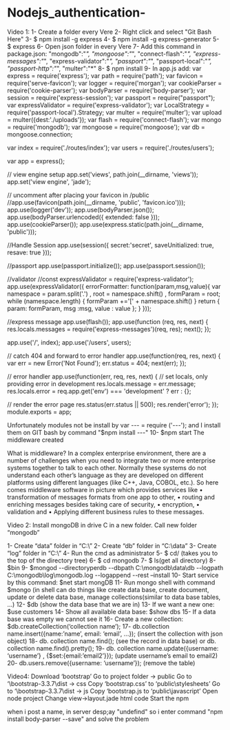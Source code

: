 # Nodejs_authentication-


Video 1:
1- Create a folder every Vere
2- Right click and select "Git Bash Here"
3- $ npm install -g express
4- $ npm install -g express-generator
5- $ express
6- Open json folder in every Vere
7- Add this command in package.json:
	"mongodb":"*",
	"mongoose":"*",
	"connect-flash":"*",
	"express-messages":"*",
	"express-validator":"*",
	"passport":"*",
	"passport-local":"*",
	"passport-http":"*",
	"multer":"*"
8- $ npm install
9- In app.js add:
var express = require('express');
var path = require('path');
var favicon = require('serve-favicon');
var logger = require('morgan');
var cookieParser = require('cookie-parser');
var bodyParser = require('body-parser');
var session = require('express-session');
var passport = require("passport");
var expressValidator = require('express-validator');
var LocalStrategy = require('passport-local').Strategy;
var multer = require('multer');
var upload = multer({dest:'./uploads'});
var flash = require('connect-flash');
var mongo = require('mongodb');
var mongoose = require('mongoose');
var db = mongoose.connection;

var index = require('./routes/index');
var users = require('./routes/users');

var app = express();

// view engine setup
app.set('views', path.join(__dirname, 'views'));
app.set('view engine', 'jade');

// uncomment after placing your favicon in /public
//app.use(favicon(path.join(__dirname, 'public', 'favicon.ico')));
app.use(logger('dev'));
app.use(bodyParser.json());
app.use(bodyParser.urlencoded({ extended: false }));
app.use(cookieParser());
app.use(express.static(path.join(__dirname, 'public')));

//Handle Session
app.use(session({
	secret:'secret',
	saveUnitialized: true,
	resave: true
}));

//passport
app.use(passport.initialize());
app.use(passport.session());

//validator
//const expressValidator = require('express-validator');
app.use(expressValidator({
  errorFormatter: function(param,msg,value){
    var namespace = param.split('.')
    , root = namespace.shift()
    , formParam = root;
    while (namespace.length) {
        formParam +='[' + namespace.shift()
    }
    return {
      param: formParam,
      msg :msg,
      value : value
    };
  }
}));

//express message
app.use(flash());
app.use(function (req, res, next) {
  res.locals.messages = require('express-messages')(req, res);
  next();
});

app.use('/', index);
app.use('/users', users);

// catch 404 and forward to error handler
app.use(function(req, res, next) {
  var err = new Error('Not Found');
  err.status = 404;
  next(err);
});

// error handler
app.use(function(err, req, res, next) {
  // set locals, only providing error in development
  res.locals.message = err.message;
  res.locals.error = req.app.get('env') === 'development' ? err : {};

  // render the error page
  res.status(err.status || 500);
  res.render('error');
});
module.exports = app;

Unfortunately modules not be install by var --- = require ('---'); and I install them on GIT bash by command 
"$npm install ---"
10- $npm start 
	The middleware created 

 


What is middleware? In a complex enterprise environment, there are a number of challenges when you need to integrate two or more enterprise systems together to talk to each other. Normally these systems do not understand each other’s language as they are developed on different platforms using different languages (like C++, Java, COBOL, etc.).
So here comes middleware software in picture which provides services like
•	transformation of messages formats from one app to other,
•	routing and enriching messages besides taking care of security,
•	encryption,
•	validation and
•	Applying different business rules to these messages.

Video 2:
Install mongoDB in drive C in a new folder. Call new folder “mongodb”

1-	Create   “data” folder in “C:\”
2-	Create “db” folder in “C:\data”
3-	Create “log” folder in “C:\”
4-	Run the cmd as administrator
5-	$ cd/     (takes you to the top of the directory tree)
6-	$ cd mongodb
7-	$ ls(get all directory)
8-	$bin
9-	$mongod --directoryperdb --dbpath C:\mongodb\data\db --logpath C:\mongodb\log\mongodb.log --logappend --rest –install
10-	Start service by this command: $net start mongDB
11-	Run mongo shell with command $mongo (in shell can do things like create data base, create document, update or delete data base, manage collections(similar to data base tables, …)
12-	$db (show the data base that we are in)
13-	If we want a new one: $use customers
14-	Show all available data base: $show dbs
15-	If a data base was empty we cannot see it
16-	Create a new collection: $db.createCollection(‘collection name’);
17-	db.collection name.insert({name:’name’, email: ‘email’, …}); (insert the  collection with json object)
18-	db. collection name.find(); (see the record in data base) or db. collection name.find().pretty();
19-	db. collection name.update({username: ‘username’} , {$set:{email:’email2’}}); (update username’s email to email2)
20-	db.users.remove({username: ‘username’}); (remove the table)

Video4:
Download ‘bootstrap’
Go to project folder -> public
Go to ‘\bootstrap-3.3.7\dist -> css
Copy ‘bootstrap.css’ to ‘public\stylesheets’
Go to ‘\bootstrap-3.3.7\dist -> js
Copy ‘bootstrap.js to ‘public\javascript’
Open node project
Change view->layout.jade html code
Start the npm




when i post a name, in server desp;ay "undefind" so i enter command "npm install body-parser --save" and solve the problem
 





